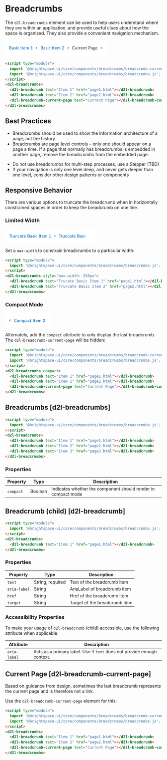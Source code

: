 # Breadcrumbs

The `d2l-breadcrumbs` element can be used to help users understand where they are within an application, and provide useful clues about how the space is organized. They also provide a convenient navigation mechanism.

<!-- docs: start hidden content -->
![screenshot of d2l-breadcrumbs component](./screenshots/basic.png)
<!-- docs: end hidden content -->

<!-- docs: demo -->
```html
<script type="module">
  import '@brightspace-ui/core/components/breadcrumbs/breadcrumb-current-page.js';
  import '@brightspace-ui/core/components/breadcrumbs/breadcrumbs.js';
</script>
<d2l-breadcrumbs>
  <d2l-breadcrumb text="Item 1" href="page1.html"></d2l-breadcrumb>
  <d2l-breadcrumb text="Item 2" href="page2.html"></d2l-breadcrumb>
  <d2l-breadcrumb-current-page text="Current Page"></d2l-breadcrumb-current-page>
</d2l-breadcrumbs>
```

## Best Practices
<!-- docs: start best practices -->
<!-- docs: start dos -->
* Breadcrumbs should be used to show the information architecture of a page, not the history
* Breadcrumbs are page level controls – only one should appear on a page a time. If a page that normally has breadcrumbs is embedded in another page, remove the breadcrumbs from the embedded page.
<!-- docs: end dos -->

<!-- docs: start donts -->
* Do not use breadcrumbs for multi-step processes, use a Stepper (TBD)
* If your navigation is only one level deep, and never gets deeper than one level, consider other design patterns or components
<!-- docs: end donts -->
<!-- docs: end best practices -->

## Responsive Behavior

There are various options to truncate the breadcrumb when in horizontally constrained spaces in order to keep the breadcrumb on one line.

### Limited Width

<!-- docs: start hidden content -->
![screenshot of d2l-breadcrumbs component limited width](./screenshots/limited-width.png)
<!-- docs: end hidden content -->

Set a `max-width` to constrain breadcrumbs to a particular width:

<!-- docs: demo code -->
```html
<script type="module">
  import '@brightspace-ui/core/components/breadcrumbs/breadcrumbs.js';
</script>
<d2l-breadcrumbs style="max-width: 250px">
  <d2l-breadcrumb text="Trucate Basic Item 1" href="page1.html"></d2l-breadcrumb>
  <d2l-breadcrumb text="Truncate Basic Item 2" href="page2.html"></d2l-breadcrumb>
</d2l-breadcrumbs>
```

### Compact Mode

<!-- docs: start hidden content -->
![screenshot of d2l-breadcrumbs component in compact mode](./screenshots/compact.png)
<!-- docs: end hidden content -->

Alternately, add the `compact` attribute to only display the last breadcrumb. The `d2l-breadcrumb-current-page` will be hidden:

<!-- docs: demo code -->
```html
<script type="module">
  import '@brightspace-ui/core/components/breadcrumbs/breadcrumb-current-page.js';
  import '@brightspace-ui/core/components/breadcrumbs/breadcrumbs.js';
</script>
<d2l-breadcrumbs compact>
  <d2l-breadcrumb text="Item 1" href="page1.html"></d2l-breadcrumb>
  <d2l-breadcrumb text="Item 2" href="page2.html"></d2l-breadcrumb>
  <d2l-breadcrumb-current-page text="Current Page"></d2l-breadcrumb-current-page>
</d2l-breadcrumbs>
```

## Breadcrumbs [d2l-breadcrumbs]

<!-- docs: demo live name:d2l-breadcrumbs -->
```html
<script type="module">
  import '@brightspace-ui/core/components/breadcrumbs/breadcrumbs.js';
</script>
<d2l-breadcrumbs>
  <d2l-breadcrumb text="Item 1" href="page1.html"></d2l-breadcrumb>
  <d2l-breadcrumb text="Item 2" href="page2.html"></d2l-breadcrumb>
  <d2l-breadcrumb text="Item 3" href="page3.html"></d2l-breadcrumb>
</d2l-breadcrumbs>
```

<!-- docs: start hidden content -->
### Properties

| Property | Type | Description |
|--|--|--|
| `compact` | Boolean | Indicates whether the component should render in compact mode |
<!-- docs: end hidden content -->

## Breadcrumb (child) [d2l-breadcrumb]

<!-- docs: demo live name:d2l-breadcrumb -->
```html
<script type="module">
  import '@brightspace-ui/core/components/breadcrumbs/breadcrumbs.js';
</script>
<d2l-breadcrumbs>
  <d2l-breadcrumb text="Item 1" href="page1.html"></d2l-breadcrumb>
</d2l-breadcrumbs>
```

<!-- docs: start hidden content -->
### Properties

| Property | Type | Description |
|--|--|--|
| `text` | String, required | Text of the breadcrumb item |
| `aria-label` | String | AriaLabel of breadcrumb item |
| `href` | String | Href of the breadcrumb item |
| `target` | String | Target of the breadcrumb item |
<!-- docs: end hidden content -->

### Accessibility Properties

To make your usage of `d2l-breadcrumb` (child) accessible, use the following attribute when applicable:

| Attribute | Description |
|--|--|
| `aria-label` | Acts as a primary label. Use if `text` does not provide enough context. |

## Current Page [d2l-breadcrumb-current-page]

Based on guidance from design, sometimes the last breadcrumb represents the current page and is therefore not a link.

Use the `d2l-breadcrumb-current-page` element for this:

<!-- docs: demo live name:d2l-breadcrumb-current-page -->
```html
<script type="module">
  import '@brightspace-ui/core/components/breadcrumbs/breadcrumb-current-page.js';
  import '@brightspace-ui/core/components/breadcrumbs/breadcrumbs.js';
</script>
<d2l-breadcrumbs>
  <d2l-breadcrumb text="Item 1" href="page1.html"></d2l-breadcrumb>
  <d2l-breadcrumb text="Item 2" href="page2.html"></d2l-breadcrumb>
  <d2l-breadcrumb-current-page text="Current Page"></d2l-breadcrumb-current-page>
</d2l-breadcrumbs>
```
